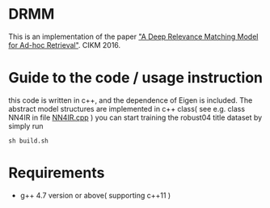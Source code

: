 # DRMM
This is an implementation of the paper ["A Deep Relevance Matching Model for Ad-hoc Retrieval"](http://www.bigdatalab.ac.cn/~gjf/papers/2016/CIKM2016a_guo.pdf). CIKM 2016.

# Guide to the code / usage instruction
this code is written in c++, and the dependence of Eigen is included. The abstract model structures are implemented in c++ class( see e.g. class NN4IR in file [NN4IR.cpp](./NN4IR.cpp) )
you can start training the robust04 title dataset by simply run 
<pre><code>sh build.sh</code></pre>
# Requirements
 * g++ 4.7 version or above( supporting c++11 )
